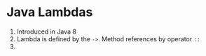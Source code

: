 # Java Lambdas
1. Introduced in Java 8
2. Lambda is defined by the `->`. Method references by operator `::` 
3. 
<!--stackedit_data:
eyJoaXN0b3J5IjpbMTIxMTQ1MjI3OF19
-->